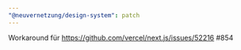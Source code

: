```yaml
---
"@neuvernetzung/design-system": patch
---
```


Workaround für https://github.com/vercel/next.js/issues/52216 #854
